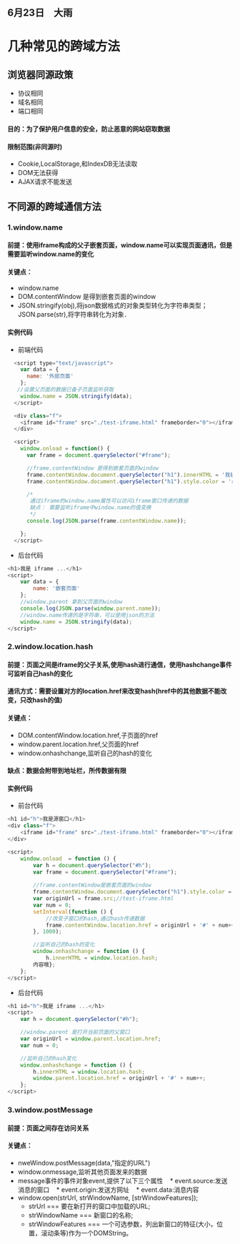## 6月23日　大雨
# 几种常见的跨域方法
## 浏览器同源政策
* 协议相同
* 域名相同
* 端口相同
#### 目的：为了保护用户信息的安全，防止恶意的网站窃取数据
#### 限制范围(非同源时)
* Cookie,LocalStorage,和IndexDB无法读取
* DOM无法获得
* AJAX请求不能发送

## 不同源的跨域通信方法
### 1.window.name
#### 前提：使用iframe构成的父子嵌套页面，window.name可以实现页面通讯，但是需要监听window.name的变化
#### 关键点：
* window.name
* DOM.contentWindow 是得到嵌套页面的window
* JSON.stringify(obj),将json数据格式的对象类型转化为字符串类型；JSON.parse(str),将字符串转化为对象．
#### 实例代码
* 前端代码
```js
  <script type="text/javascript">
    var data = {
      name: '外部页面'
    };
   //设置父页面的数据已备子页面监听获取
    window.name = JSON.stringify(data);
  </script>

  <div class="f">
    <iframe id="frame" src="./test-iframe.html" frameborder="0"></iframe>
  </div>

  <script>
    window.onload = function() {
      var frame = document.querySelector("#frame");

      //frame.contentWindow 是得到嵌套页面的window
      frame.contentWindow.document.querySelector("h1").innerHTML = '我被该成红色';
      frame.contentWindow.document.querySelector("h1").style.color = 'red';

      /*
       通过iframe的window.name属性可以访问iframe窗口传递的数据
       缺点： 需要监听iframe中window.name的值变换
       */
      console.log(JSON.parse(frame.contentWindow.name));

    };
  </script>
```
* 后台代码
```js
<h1>我是 iframe ...</h1>
<script>
    var data = {
        name: '嵌套页面'
    };
    //window.parent 拿到父页面的window
    console.log(JSON.parse(window.parent.name));
    //window.name传递的是字符串，可以使用json的方法
    window.name = JSON.stringify(data);
</script>
```
### 2.window.location.hash
#### 前提：页面之间是iframe的父子关系,使用hash进行通信，使用hashchange事件可监听自己hash的变化
#### 通讯方式：需要设置对方的location.href来改变hash(href中的其他数据不能改变，只改hash的值)
#### 关键点：
* DOM.contentWindow.location.href,子页面的href
* window.parent.location.href,父页面的href
* window.onhashchange,监听自己的hash的变化
#### 缺点：数据会附带到地址栏，所传数据有限
#### 实例代码
* 前台代码
```js
<h1 id="h">我是源窗口</h1>
<div class="f">
    <iframe id="frame" src="./test-iframe.html" frameborder="0"></iframe>
</div>

<script>
    window.onload  = function () {
        var h = document.querySelector("#h");
        var frame = document.querySelector("#frame");
        
        //frame.contentWindow是嵌套页面的window
        frame.contentWindow.document.querySelector("h1").style.color = 'red';
        var originUrl = frame.src;//test-iframe.html
        var num = 0;
        setInterval(function () {
            //改变子窗口的hash,通过hash传递数据
            frame.contentWindow.location.href = originUrl + '#' + num++;
        }, 1000);

        //监听自己的hash的变化
        window.onhashchange = function () {
            h.innerHTML = window.location.hash;
        内容哦};
    };
</script>
```
* 后台代码
```js
<h1 id="h">我是 iframe ...</h1>
<script>
    var h = document.querySelector("#h");

    //window.parent 是打开当前页面的父窗口
    var originUrl = window.parent.location.href;
    var num = 0;

    //监听自己的hash变化
    window.onhashchange = function () {
        h.innerHTML = window.location.hash;
        window.parent.location.href = originUrl + '#' + num++;
    };
</script>
```
### 3.window.postMessage
#### 前提：页面之间存在访问关系
#### 关键点：
* nweWindow.postMessage(data,"指定的URL")
* window.onmessage,监听其他页面发来的数据
* message事件的事件对象event,提供了以下三个属性
    * event.source:发送消息的窗口
    * event.origin:发送方网址
    * event.data:消息内容
* window.open(strUrl, strWindowName, [strWindowFeatures]);
    * strUrl === 要在新打开的窗口中加载的URL;
    * strWindowName === 新窗口的名称;
    * strWindowFeatures === 一个可选参数，列出新窗口的特征(大小，位置，滚动条等)作为一个DOMString。
    
